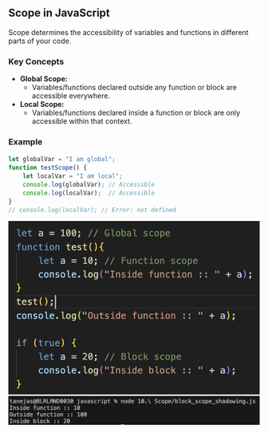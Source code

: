 ## Scope in JavaScript

Scope determines the accessibility of variables and functions in different parts of your code.

### Key Concepts

- **Global Scope:**
	- Variables/functions declared outside any function or block are accessible everywhere.
- **Local Scope:**
	- Variables/functions declared inside a function or block are only accessible within that context.

### Example

```js
let globalVar = "I am global";
function testScope() {
	let localVar = "I am local";
	console.log(globalVar); // Accessible
	console.log(localVar);  // Accessible
}
// console.log(localVar); // Error: not defined
```

![Scope Code](images/code.png)
![Scope Output](images/output.png)